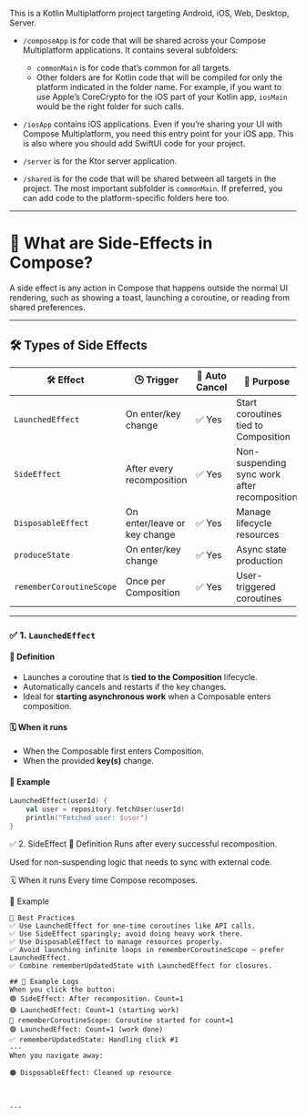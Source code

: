 This is a Kotlin Multiplatform project targeting Android, iOS, Web, Desktop, Server.

* `/composeApp` is for code that will be shared across your Compose Multiplatform applications.
  It contains several subfolders:
  - `commonMain` is for code that’s common for all targets.
  - Other folders are for Kotlin code that will be compiled for only the platform indicated in the folder name.
    For example, if you want to use Apple’s CoreCrypto for the iOS part of your Kotlin app,
    `iosMain` would be the right folder for such calls.

* `/iosApp` contains iOS applications. Even if you’re sharing your UI with Compose Multiplatform, 
  you need this entry point for your iOS app. This is also where you should add SwiftUI code for your project.

* `/server` is for the Ktor server application.

* `/shared` is for the code that will be shared between all targets in the project.
  The most important subfolder is `commonMain`. If preferred, you can add code to the platform-specific folders here too.

---

# 📝 What are Side-Effects in Compose?

A side effect is any action in Compose that happens outside the normal UI rendering, such as showing a toast, launching a coroutine, or reading from shared preferences.

---


## 🛠 Types of Side Effects
| 🛠️ Effect                   | 🕒 Trigger                   | 🌱 Auto Cancel | 🎯 Purpose                                   |
| ---------------------------- | ---------------------------- | --------------- | ---------------------------------------------|
| `LaunchedEffect`             | On enter/key change          | ✅ Yes          | Start coroutines tied to Composition         |
| `SideEffect`                 | After every recomposition    | ✅ Yes          | Non-suspending sync work after recomposition |
| `DisposableEffect`           | On enter/leave or key change | ✅ Yes          | Manage lifecycle resources                   |
| `produceState`               | On enter/key change          | ✅ Yes          | Async state production                       |
| `rememberCoroutineScope`     | Once per Composition         | ✅ Yes          | User-triggered coroutines                    |

---

### ✅ 1. `LaunchedEffect`

#### 📖 **Definition**

- Launches a coroutine that is **tied to the Composition** lifecycle.
- Automatically cancels and restarts if the key changes.
- Ideal for **starting asynchronous work** when a Composable enters composition.

#### 🗓 **When it runs**

- When the Composable first enters Composition.
- When the provided **key(s)** change.

#### 📝 **Example**

```kotlin
LaunchedEffect(userId) {
    val user = repository.fetchUser(userId)
    println("Fetched user: $user")
}
```

✅ 2. SideEffect
📖 Definition
Runs after every successful recomposition.

Used for non-suspending logic that needs to sync with external code.

🗓 When it runs
Every time Compose recomposes.

📝 Example

```
📌 Best Practices
✅ Use LaunchedEffect for one-time coroutines like API calls.
✅ Use SideEffect sparingly; avoid doing heavy work there.
✅ Use DisposableEffect to manage resources properly.
✅ Avoid launching infinite loops in rememberCoroutineScope – prefer LaunchedEffect.
✅ Combine rememberUpdatedState with LaunchedEffect for closures.
```
```text
## 📜 Example Logs
When you click the button:
🟢 SideEffect: After recomposition. Count=1
🟣 LaunchedEffect: Count=1 (starting work)
🔵 rememberCoroutineScope: Coroutine started for count=1
🟣 LaunchedEffect: Count=1 (work done)
✅ rememberUpdatedState: Handling click #1
---
When you navigate away:

🟠 DisposableEffect: Cleaned up resource



---

